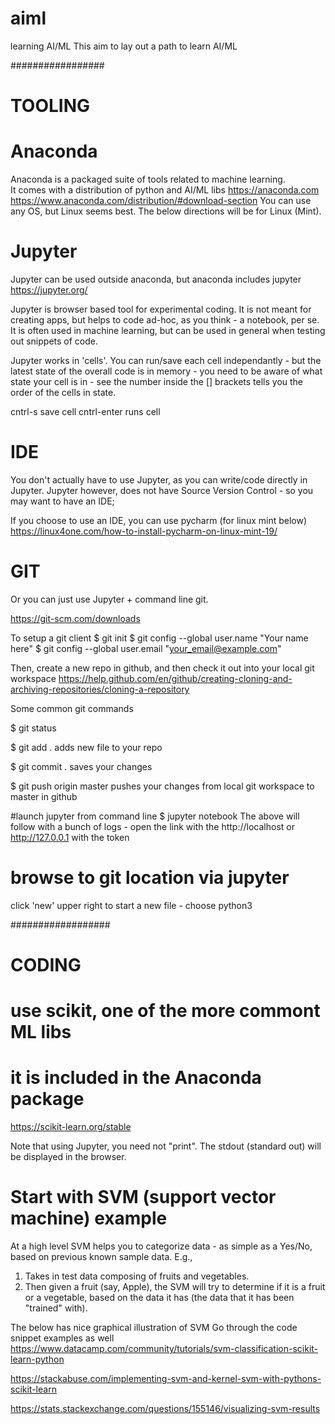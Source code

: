 # aiml 
learning AI/ML
This aim to lay out a path to learn AI/ML

#################
# TOOLING

# Anaconda
Anaconda is a packaged suite of tools related to machine learning.  
It comes with a distribution of python and AI/ML libs
https://anaconda.com
https://www.anaconda.com/distribution/#download-section
You can use any OS, but Linux seems best.  The below directions will be for Linux (Mint).

# Jupyter
Jupyter can be used outside anaconda, but anaconda  includes jupyter
https://jupyter.org/

Jupyter is browser based tool for experimental coding.   It is not meant for creating apps, but helps to code ad-hoc, as you think - a notebook, per se.  It is often used in machine learning, but can be used in general when testing out snippets of code.

Jupyter works in 'cells'.  You can run/save each cell independantly - but the latest state of the overall code is in memory - you need to be aware of what state your cell is in - see the number inside the [] brackets tells you the order of the cells in state.   

cntrl-s save cell
cntrl-enter runs cell

# IDE
You don't actually have to use Jupyter, as you can write/code directly in Jupyter.
Jupyter however, does not have Source Version Control - so you may want to have an IDE;

If you choose to use an IDE, you can use pycharm (for linux mint below)
https://linux4one.com/how-to-install-pycharm-on-linux-mint-19/

# GIT
Or you can just use Jupyter + command line git.

https://git-scm.com/downloads

To setup a git client
$ git init
$ git config --global user.name "Your name here"
$ git config --global user.email "your_email@example.com"

Then, create a new repo in github, and then check it out into your local git workspace
https://help.github.com/en/github/creating-cloning-and-archiving-repositories/cloning-a-repository

Some common git commands

$ git status


$ git add .
adds new file to your repo

$ git commit .
saves your changes

$ git push origin master
pushes your changes from local git workspace to master in github


#launch jupyter from command line
$ jupyter notebook
The above will follow with a bunch of logs - open the link with the http://localhost or http://127.0.0.1 with the token

# browse to git location via jupyter
click 'new' upper right to start a new file - choose python3

##################
# CODING

# use scikit, one of the more commont ML libs
# it is included in the Anaconda package
https://scikit-learn.org/stable

Note that using Jupyter, you need not "print".  The stdout (standard out) will be displayed in the browser.

# Start with  SVM (support vector machine) example
At a high level SVM helps you to categorize data - as simple as a Yes/No, based on previous known sample data.
E.g.,

1. Takes in test data composing of fruits and vegetables.
2. Then given a fruit (say, Apple), the SVM will try to determine if it is a fruit or a vegetable, based on the data it has (the data that it has been "trained" with).

The below has nice graphical illustration of SVM
Go through the code snippet examples as well
https://www.datacamp.com/community/tutorials/svm-classification-scikit-learn-python

https://stackabuse.com/implementing-svm-and-kernel-svm-with-pythons-scikit-learn

https://stats.stackexchange.com/questions/155146/visualizing-svm-results
